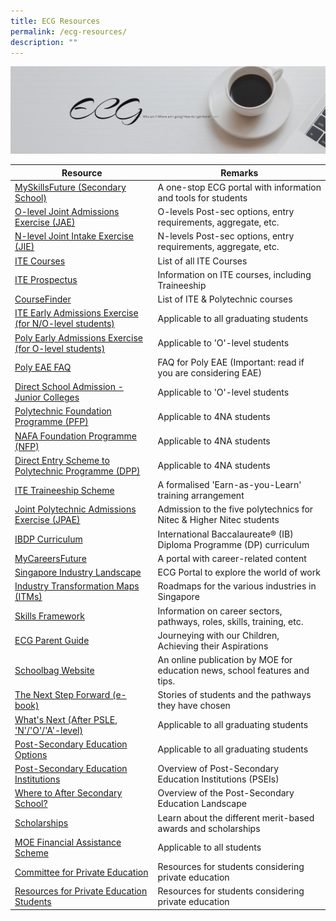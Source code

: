 ```yaml
---
title: ECG Resources
permalink: /ecg-resources/
description: ""
---
```

![](/images/ECG.jpg)

| Resource | **Remarks** |
| --- | --- |
| [MySkillsFuture (Secondary School)](https://go.gov.sg/mysfsec) | A one-stop ECG portal with information and tools for students |
| [O-level Joint Admissions Exercise (JAE)](https://www.moe.gov.sg/-/media/files/post-secondary/2023-jae/2023-jae-booklet.ashx) | O-levels Post-sec options, entry requirements, aggregate, etc. |
| [N-level Joint Intake Exercise (JIE)](https://www.ite.edu.sg/docs/default-source/admissions-docs/full-time/publications/admission-booklet/gce-n-admission-booklet-2023.pdf) | N-levels Post-sec options, entry requirements, aggregate, etc. |
| [ITE Courses](https://www.ite.edu.sg/courses/full-time-courses) | List of all ITE Courses |
| [ITE Prospectus](https://www.ite.edu.sg/admissions/prospectus) | Information on ITE courses, including Traineeship |
| [CourseFinder](https://go.gov.sg/coursefinder) | List of ITE & Polytechnic courses |
| [ITE Early Admissions Exercise (for N/O-level students)](https://go.gov.sg/applyeae) | Applicable to all graduating students |
| [Poly Early Admissions Exercise (for O-level students)](https://go.gov.sg/polyeae) | Applicable to 'O'-level students |
| [Poly EAE FAQ](https://eae.polytechnic.edu.sg/eaeStudIns/menu.jsp?type=FAQs) | FAQ for Poly EAE (Important: read if you are considering EAE) |
| [Direct School Admission - Junior Colleges](https://go.gov.sg/applyjcdsa) | Applicable to 'O'-level students |
| [Polytechnic Foundation Programme (PFP)](https://go.gov.sg/pfp) | Applicable to 4NA students |
| [NAFA Foundation Programme (NFP)](https://go.gov.sg/applynafafp) | Applicable to 4NA students |
| [Direct Entry Scheme to Polytechnic Programme (DPP)](https://go.gov.sg/dpp) | Applicable to 4NA students |
| [ITE Traineeship Scheme](https://www.ite.edu.sg/admissions/traineeship) | A formalised 'Earn-as-you-Learn' training arrangement |
| [Joint Polytechnic Admissions Exercise (JPAE)](https://jpae.polytechnic.edu.sg/) | Admission to the five polytechnics for Nitec & Higher Nitec students |
| [IBDP Curriculum](https://www.ibo.org/programmes/diploma-programme/curriculum/) | International Baccalaureate® (IB) Diploma Programme (DP) curriculum |
| [MyCareersFuture](https://go.gov.sg/careersfuture) | A portal with career-related content |
| [Singapore Industry Landscape](https://go.gov.sg/industrylandscape-sec) | ECG Portal to explore the world of work |
| [Industry Transformation Maps (ITMs)](https://www.mti.gov.sg/ITMs/Overview) | Roadmaps for the various industries in Singapore |
| [Skills Framework](https://www.skillsfuture.sg/skills-framework#whicharethesectors) | Information on career sectors, pathways, roles, skills, training, etc. |
| [ECG Parent Guide](https://go.gov.sg/ecg-parent-guide) | Journeying with our Children, Achieving their Aspirations |
| [Schoolbag Website](https://go.gov.sg/schoolbag) | An online publication by MOE for education news, school features and tips. |
| [The Next Step Forward (e-book)](https://go.gov.sg/next-step-forward) | Stories of students and the pathways they have chosen |
| [What's Next (After PSLE, 'N'/'O'/'A'-level)](https://go.gov.sg/whats-next) | Applicable to all graduating students |
| [Post-Secondary Education Options](https://go.gov.sg/postsecondary) | Applicable to all graduating students |
| [Post-Secondary Education Institutions](https://go.gov.sg/overview-pseis) | Overview of Post-Secondary Education Institutions (PSEIs) |
| [Where to After Secondary School?](https://youtu.be/ndDVlzT-z0g) | Overview of the Post-Secondary Education Landscape |
| [Scholarships](https://go.gov.sg/admissions-scholarships) | Learn about the different merit-based awards and scholarships |
| [MOE Financial Assistance Scheme](https://www.moe.gov.sg/FAS) | Applicable to all students |
| [Committee for Private Education](https://go.gov.sg/pei) | Resources for students considering private education |
| [Resources for Private Education Students](https://www.ssg.gov.sg/cpe/student-services/student-resources.html) | Resources for students considering private education |